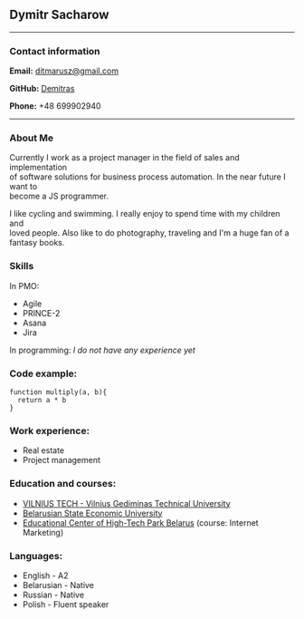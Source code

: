 ## Dymitr Sacharow
***
### Contact information
**Email:** ditmarusz@gmail.com

**GitHub:** [Demitras](https://github.com/Demitras)

**Phone:** +48 699902940

***
### About Me
Currently I work as a project manager in the field of sales and implementation  
of software solutions for business process automation. In the near future I want to  
become a JS programmer.

I like cycling and swimming. I really enjoy to spend time with my children and  
loved people. Also like to do photography, traveling and I'm a huge fan of a fantasy books.
### Skills

In PMO:
- Agile
- PRINCE-2
- Asana
- Jira

In programming: _I do not have any experience yet_

### Code example:

```
function multiply(a, b){
  return a * b
}
```

### Work experience:

- Real estate
- Project management

### Education and courses:

- [VILNIUS TECH - Vilnius Gediminas Technical University](https://vilniustech.lt/)
- [Belarusian State Economic University](http://bseu.by/english/)
- [Educational Center of High-Tech Park Belarus](https://park.by/en/education/about/) (course: Internet Marketing)

### Languages:
- English - A2
- Belarusian - Native
- Russian - Native
- Polish - Fluent speaker